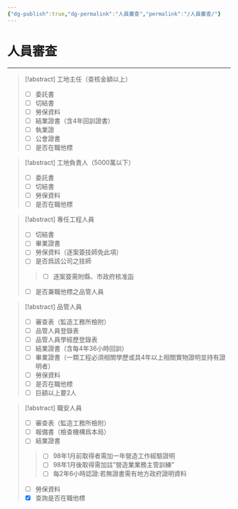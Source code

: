 ```yaml
---
{"dg-publish":true,"dg-permalink":"人員審查","permalink":"/人員審查/"}
---
```


# 人員審查
---
>[!abstract] 工地主任（查核金額以上）
> - [ ] 委託書
> - [ ] 切結書
> - [ ] 勞保資料
> - [ ] 結業證書（含4年回訓證書）
> - [ ] 執業證
> - [ ] 公會證書
> - [ ] 是否在職他標

> [!abstract]  工地負責人（5000萬以下）
> - [ ]  委託書
> - [ ] 切結書
> - [ ] 勞保資料
> - [ ] 是否在職他標

> [!abstract] 專任工程人員
> - [ ] 切結書
> - [ ] 畢業證書
> - [ ] 勞保資料（逐案簽技師免此項）
> - [ ] 是否爲該公司之技師
> > - [ ] 逐案簽需附縣、市政府核准函
> - [ ] 是否兼職他標之品管人員

> [!abstract] 品管人員
> - [ ] 審查表（監造工務所檢附）
> - [ ] 品管人員登錄表
> - [ ] 品管人員學經歷登錄表
> - [ ] 結業證書（含每4年36小時回訓）
> - [ ] 畢業證書（一類工程必須相關學歷或具4年以上相關實物證明並持有證明者）
> - [ ] 勞保資料
> - [ ] 是否在職他標
> - [ ] 巨額以上要2人

> [!abstract] 職安人員
> - [ ] 審查表（監造工務所檢附）
> - [ ] 報備書（檢查機構爲本局）
> - [ ] 結業證書
> > - [ ] 98年1月前取得者需加一年營造工作經驗證明
> > - [ ] 98年1月後取得需加註”營造業業務主管訓練”
> > - [ ] 每2年6小時認證:若無證書需有地方政府證明資料
> - [ ] 勞保資料
> - [x] 查詢是否在職他標